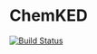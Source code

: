 ChemKED
=======
[![Build Status](https://travis-ci.org/Niemeyer-Research-Group/ChemKED.svg?branch=master)](https://travis-ci.org/Niemeyer-Research-Group/ChemKED)
